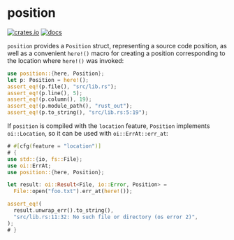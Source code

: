 # position

[![crates.io](https://img.shields.io/crates/v/position.svg)](https://crates.io/crates/position) [![docs](https://docs.rs/position/badge.svg)](http://docs.rs/position)

`position` provides a `Position` struct, representing a source code position,
as well as a convenient `here!()` macro for creating a position corresponding
to the location where `here!()` was invoked:

```rust
use position::{here, Position};
let p: Position = here!();
assert_eq!(p.file(), "src/lib.rs");
assert_eq!(p.line(), 5);
assert_eq!(p.column(), 19);
assert_eq!(p.module_path(), "rust_out");
assert_eq!(p.to_string(), "src/lib.rs:5:19");
```

If `position` is compiled with the `location` feature, `Position` implements
`oi::Location`, so it can be used with `oi::ErrAt::err_at`:

```rust
# #[cfg(feature = "location")]
# {
use std::{io, fs::File};
use oi::ErrAt;
use position::{here, Position};

let result: oi::Result<File, io::Error, Position> =
  File::open("foo.txt").err_at(here!());

assert_eq!(
  result.unwrap_err().to_string(),
  "src/lib.rs:11:32: No such file or directory (os error 2)",
);
# }
```
